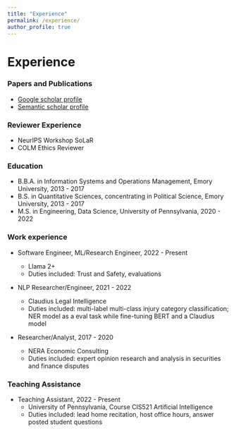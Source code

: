 ```yaml
---
title: "Experience"
permalink: /experience/
author_profile: true
---
```


# Experience
### Papers and Publications
* [Google scholar profile](https://scholar.google.com/citations?user=BQV7BOkAAAAJ&hl=en)
* [Semantic scholar profile](https://www.semanticscholar.org/author/Yuchen-Zhang/2108473229)

### Reviewer Experience
* NeurIPS Workshop SoLaR
* COLM Ethics Reviewer

### Education
* B.B.A. in Information Systems and Operations Management, Emory University, 2013 - 2017
* B.S. in Quantitative Sciences, concentrating in Political Science, Emory University, 2013 - 2017
* M.S. in Engineering, Data Science, University of Pennsylvania, 2020 - 2022

### Work experience
* Software Engineer, ML/Research Engineer, 2022 - Present
  * Llama 2+
  * Duties included: Trust and Safety, evaluations
  
* NLP Researcher/Engineer, 2021 - 2022
  * Claudius Legal Intelligence
  * Duties included: multi-label multi-class injury category classification; NER model as a eval 
  task while fine-tuning BERT and a Claudius model

* Researcher/Analyst, 2017 - 2020
  * NERA Economic Consulting
  * Duties included: expert opinion research and analysis in securities and finance 
  disputes

### Teaching Assistance
* Teaching Assistant, 2022 - Present
  * University of Pennsylvania, Course CIS521 Artificial Intelligence
  * Duties included: lead home recitation, host office hours, answer posted student questions